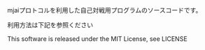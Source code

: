 mjaiプロトコルを利用した自己対戦用プログラムのソースコードです。

利用方法は下記を参照ください



This software is released under the MIT License, see LICENSE

